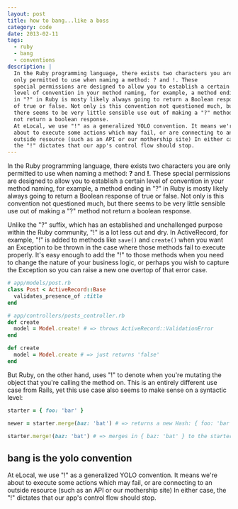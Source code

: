 ```yaml
---
layout: post
title: how to bang...like a boss
category: code
date: 2013-02-11
tags:
  - ruby
  - bang
  - conventions
description: |
  In the Ruby programming language, there exists two characters you are
  only permitted to use when naming a method: ? and !. These
  special permissions are designed to allow you to establish a certain
  level of convention in your method naming, for example, a method ending
  in "?" in Ruby is mosty likely always going to return a Boolean response
  of true or false. Not only is this convention not questioned much, but
  there seems to be very little sensible use out of making a "?" method
  not return a boolean response.
  At eLocal, we use "!" as a generalized YOLO convention. It means we're
  about to execute some actions which may fail, or are connecting to an
  outside resource (such as an API or our mothership site) In either case,
  the "!" dictates that our app's control flow should stop.
---
```


In the Ruby programming language, there exists two characters you are
only permitted to use when naming a method: **?** and **!**. These
special permissions are designed to allow you to establish a certain
level of convention in your method naming, for example, a method ending
in "?" in Ruby is mosty likely always going to return a Boolean response
of true or false. Not only is this convention not questioned much, but
there seems to be very little sensible use out of making a "?" method
not return a boolean response.

Unlike the "?" suffix, which has an established and unchallenged purpose
within the Ruby community, "!" is a lot less cut and dry. In ActiveRecord,
for example, "!" is added to methods like `save()` and `create()` when you
want an Exception to be thrown in the case where those methods fail to
execute properly. It's easy enough to add the "!" to those methods when
you need to change the nature of your business logic, or perhaps you wish
to capture the Exception so you can raise a new one overtop of that
error case.

```ruby
# app/models/post.rb
class Post < ActiveRecord::Base
  validates_presence_of :title
end
```

```ruby
# app/controllers/posts_controller.rb
def create
  model = Model.create! # => throws ActiveRecord::ValidationError
end

def create
  model = Model.create # => just returns 'false'
end
```

But Ruby, on the other hand, uses "!" to denote when you're mutating the
object that you're calling the method on. This is an entirely different
use case from Rails, yet this use case also seems to make sense on a
syntactic level:

```ruby
starter = { foo: 'bar' }

newer = starter.merge(baz: 'bat') # => returns a new Hash: { foo: 'bar', baz: 'bat' }

starter.merge!(baz: 'bat') # => merges in { baz: 'bat' } to the starter Hash instance
```

## bang is the yolo convention

At eLocal, we use "!" as a generalized YOLO convention. It means we're
about to execute some actions which may fail, or are connecting to an
outside resource (such as an API or our mothership site) In either case,
the "!" dictates that our app's control flow should stop.
